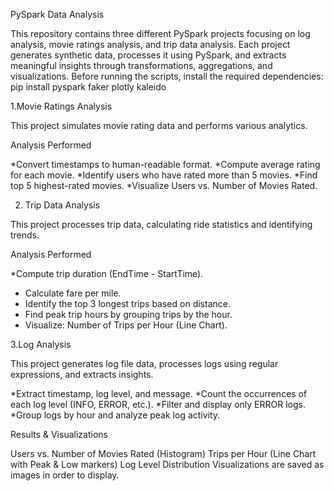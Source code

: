 PySpark Data Analysis 


This repository contains three different PySpark projects focusing on log analysis, movie ratings analysis, and trip data analysis. Each project generates synthetic data, processes it using PySpark, and extracts meaningful insights through transformations, aggregations, and visualizations.
Before running the scripts, install the required dependencies:
pip install pyspark faker plotly kaleido

1.Movie Ratings Analysis


This project simulates movie rating data and performs various analytics.

 Analysis Performed

 
 *Convert timestamps to human-readable format.
 *Compute average rating for each movie.
 *Identify users who have rated more than 5 movies.
 *Find top 5 highest-rated movies.
 *Visualize Users vs. Number of Movies Rated.


 2. Trip Data Analysis


This project processes trip data, calculating ride statistics and identifying trends.

 Analysis Performed

 
*Compute trip duration (EndTime - StartTime).
* Calculate fare per mile.
* Identify the top 3 longest trips based on distance.
* Find peak trip hours by grouping trips by the hour.
* Visualize: Number of Trips per Hour (Line Chart).

3.Log Analysis


This project generates log file data, processes logs using regular expressions, and extracts insights.

*Extract timestamp, log level, and message.
*Count the occurrences of each log level (INFO, ERROR, etc.).
*Filter and display only ERROR logs.
*Group logs by hour and analyze peak log activity.

Results & Visualizations


Users vs. Number of Movies Rated (Histogram)
Trips per Hour (Line Chart with Peak & Low markers)
Log Level Distribution
Visualizations are saved as images in order to display.
